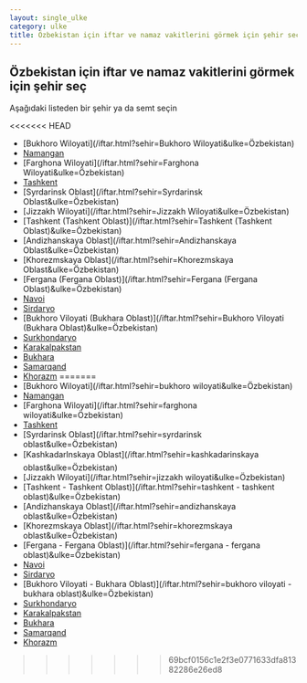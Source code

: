 ```yaml
---
layout: single_ulke
category: ulke
title: Özbekistan için iftar ve namaz vakitlerini görmek için şehir seç
---
```



## Özbekistan için iftar ve namaz vakitlerini görmek için şehir seç

Aşağıdaki listeden bir şehir ya da semt seçin


<<<<<<< HEAD
* [Bukhoro Wiloyati](/iftar.html?sehir=Bukhoro Wiloyati&ulke=Özbekistan)
* [Namangan](/iftar.html?sehir=Namangan&ulke=Özbekistan)
* [Farghona Wiloyati](/iftar.html?sehir=Farghona Wiloyati&ulke=Özbekistan)
* [Tashkent](/iftar.html?sehir=Tashkent&ulke=Özbekistan)
* [Syrdarinsk Oblast](/iftar.html?sehir=Syrdarinsk Oblast&ulke=Özbekistan)
* [Jizzakh Wiloyati](/iftar.html?sehir=Jizzakh Wiloyati&ulke=Özbekistan)
* [Tashkent (Tashkent Oblast)](/iftar.html?sehir=Tashkent (Tashkent Oblast)&ulke=Özbekistan)
* [Andizhanskaya Oblast](/iftar.html?sehir=Andizhanskaya Oblast&ulke=Özbekistan)
* [Khorezmskaya Oblast](/iftar.html?sehir=Khorezmskaya Oblast&ulke=Özbekistan)
* [Fergana (Fergana Oblast)](/iftar.html?sehir=Fergana (Fergana Oblast)&ulke=Özbekistan)
* [Navoi](/iftar.html?sehir=Navoi&ulke=Özbekistan)
* [Sirdaryo](/iftar.html?sehir=Sirdaryo&ulke=Özbekistan)
* [Bukhoro Viloyati (Bukhara Oblast)](/iftar.html?sehir=Bukhoro Viloyati (Bukhara Oblast)&ulke=Özbekistan)
* [Surkhondaryo](/iftar.html?sehir=Surkhondaryo&ulke=Özbekistan)
* [Karakalpakstan](/iftar.html?sehir=Karakalpakstan&ulke=Özbekistan)
* [Bukhara](/iftar.html?sehir=Bukhara&ulke=Özbekistan)
* [Samarqand](/iftar.html?sehir=Samarqand&ulke=Özbekistan)
* [Khorazm](/iftar.html?sehir=Khorazm&ulke=Özbekistan)
=======
* [Bukhoro Wiloyati](/iftar.html?sehir=bukhoro wiloyati&ulke=Özbekistan)
* [Namangan](/iftar.html?sehir=namangan&ulke=Özbekistan)
* [Farghona Wiloyati](/iftar.html?sehir=farghona wiloyati&ulke=Özbekistan)
* [Tashkent](/iftar.html?sehir=tashkent&ulke=Özbekistan)
* [Syrdarinsk Oblast](/iftar.html?sehir=syrdarinsk oblast&ulke=Özbekistan)
* [KashkadarInskaya Oblast](/iftar.html?sehir=kashkadarinskaya oblast&ulke=Özbekistan)
* [Jizzakh Wiloyati](/iftar.html?sehir=jizzakh wiloyati&ulke=Özbekistan)
* [Tashkent - Tashkent Oblast)](/iftar.html?sehir=tashkent - tashkent oblast)&ulke=Özbekistan)
* [Andizhanskaya Oblast](/iftar.html?sehir=andizhanskaya oblast&ulke=Özbekistan)
* [Khorezmskaya Oblast](/iftar.html?sehir=khorezmskaya oblast&ulke=Özbekistan)
* [Fergana - Fergana Oblast)](/iftar.html?sehir=fergana - fergana oblast)&ulke=Özbekistan)
* [Navoi](/iftar.html?sehir=navoi&ulke=Özbekistan)
* [Sirdaryo](/iftar.html?sehir=sirdaryo&ulke=Özbekistan)
* [Bukhoro Viloyati - Bukhara Oblast)](/iftar.html?sehir=bukhoro viloyati - bukhara oblast)&ulke=Özbekistan)
* [Surkhondaryo](/iftar.html?sehir=surkhondaryo&ulke=Özbekistan)
* [Karakalpakstan](/iftar.html?sehir=karakalpakstan&ulke=Özbekistan)
* [Bukhara](/iftar.html?sehir=bukhara&ulke=Özbekistan)
* [Samarqand](/iftar.html?sehir=samarqand&ulke=Özbekistan)
* [Khorazm](/iftar.html?sehir=khorazm&ulke=Özbekistan)
>>>>>>> 69bcf0156c1e2f3e0771633dfa81382286e26ed8
